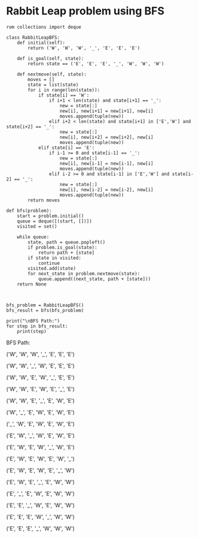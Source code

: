 # Rabbit Leap problem using BFS

```
rom collections import deque

class RabbitLeapBFS:
    def initial(self):
        return ('W', 'W', 'W', '_', 'E', 'E', 'E')

    def is_goal(self, state):
        return state == ('E', 'E', 'E', '_', 'W', 'W', 'W')

    def nextmove(self, state):
        moves = []
        state = list(state)
        for i in range(len(state)):
            if state[i] == 'W':
                if i+1 < len(state) and state[i+1] == '_':
                    new = state[:]
                    new[i], new[i+1] = new[i+1], new[i]
                    moves.append(tuple(new))
                elif i+2 < len(state) and state[i+1] in ['E','W'] and state[i+2] == '_':
                    new = state[:]
                    new[i], new[i+2] = new[i+2], new[i]
                    moves.append(tuple(new))
            elif state[i] == 'E':
                if i-1 >= 0 and state[i-1] == '_':
                    new = state[:]
                    new[i], new[i-1] = new[i-1], new[i]
                    moves.append(tuple(new))
                elif i-2 >= 0 and state[i-1] in ['E','W'] and state[i-2] == '_':
                    new = state[:]
                    new[i], new[i-2] = new[i-2], new[i]
                    moves.append(tuple(new))
        return moves

def bfs(problem):
    start = problem.initial()
    queue = deque([(start, [])])
    visited = set()

    while queue:
        state, path = queue.popleft()
        if problem.is_goal(state):
            return path + [state]
        if state in visited:
            continue
        visited.add(state)
        for next_state in problem.nextmove(state):
            queue.append((next_state, path + [state]))
    return None



bfs_problem = RabbitLeapBFS()
bfs_result = bfs(bfs_problem)

print("\nBFS Path:")
for step in bfs_result:
    print(step)

```


BFS Path:

('W', 'W', 'W', '_', 'E', 'E', 'E')

('W', 'W', '_', 'W', 'E', 'E', 'E')

('W', 'W', 'E', 'W', '_', 'E', 'E')

('W', 'W', 'E', 'W', 'E', '_', 'E')

('W', 'W', 'E', '_', 'E', 'W', 'E')

('W', '_', 'E', 'W', 'E', 'W', 'E')

('_', 'W', 'E', 'W', 'E', 'W', 'E')

('E', 'W', '_', 'W', 'E', 'W', 'E')

('E', 'W', 'E', 'W', '_', 'W', 'E')

('E', 'W', 'E', 'W', 'E', 'W', '_')

('E', 'W', 'E', 'W', 'E', '_', 'W')

('E', 'W', 'E', '_', 'E', 'W', 'W')

('E', '_', 'E', 'W', 'E', 'W', 'W')

('E', 'E', '_', 'W', 'E', 'W', 'W')

('E', 'E', 'E', 'W', '_', 'W', 'W')

('E', 'E', 'E', '_', 'W', 'W', 'W')
